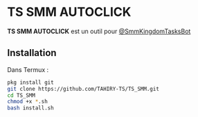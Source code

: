 
# TS SMM AUTOCLICK

**TS SMM AUTOCLICK** est un outil pour [@SmmKingdomTasksBot](https://t.me/SmmKingdomTasksBot)

## Installation

Dans Termux :

```bash
pkg install git
git clone https://github.com/TAHIRY-TS/TS_SMM.git
cd TS_SMM
chmod +x *.sh
bash install.sh
